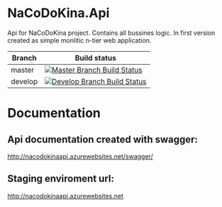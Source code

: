 # NaCoDoKina.Api
Api for NaCoDoKina project. Contains all bussines logic. In first version created as simple monlitic  n-tier web application.

|Branch             |Build status                                                  
|-------------------|-----------------------------------------------------
|master             |[![Master Branch Build Status](https://travis-ci.com/Arasz/NaCoDoKina.Api.svg?token=jsB52VbhD4YcywUiDpoV&branch=master)](https://travis-ci.com/Arasz/NaCoDoKina.Api)
|develop            |[![Develop Branch Build Status](https://travis-ci.com/Arasz/NaCoDoKina.Api.svg?token=jsB52VbhD4YcywUiDpoV&branch=develop)](https://travis-ci.com/Arasz/NaCoDoKina.Api)


# Documentation

## Api documentation created with swagger:
http://nacodokinaapi.azurewebsites.net/swagger/

## Staging enviroment url:
http://nacodokinaapi.azurewebsites.net






